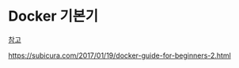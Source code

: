 # Docker 기본기

[참고](https://blog.nacyot.com/articles/2014-01-27-easy-deploy-with-docker/)

https://subicura.com/2017/01/19/docker-guide-for-beginners-2.html
